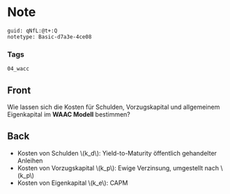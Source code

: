 # Note
```
guid: qNfL:@t+:Q
notetype: Basic-d7a3e-4ce08
```

### Tags
```
04_wacc
```

## Front
<p>Wie lassen sich die Kosten für Schulden, Vorzugskapital und
allgemeinem Eigenkapital im <b>WAAC Modell</b> bestimmen?

## Back
<div>
  <div>
    <ul>
      <li>Kosten von Schulden \(k_d\): Yield-to-Maturity öffentlich
      gehandelter Anleihen
      <li>Kosten von Vorzugskapital \(k_p\): Ewige Verzinsung,
      umgestellt nach \(k_p\)
      <li>Kosten von Eigenkapital \(k_e\): CAPM
    </ul>
  </div>
</div>
